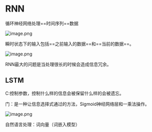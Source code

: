 # RNN

循环神经网络处理==时间序列==数据

![image.png](https://i.loli.net/2020/05/11/k7y5uzsxwhFaTbZ.png)

瞬时状态下的输入包括==之前输入的数据==和==当前的数据==。

![image.png](https://i.loli.net/2020/05/11/TMP7uJxGwXEvW4B.png)

RNN最大的问题是当处理很长的时候会造成信息冗余。

## LSTM

C:控制参数，控制什么样的信息会被保留什么样的会被遗忘。

门：是一种让信息选择式通过的方法，Sigmoid神经网络层和一乘法操作。

![image.png](https://i.loli.net/2020/05/11/baQBTn1cwJxR3rL.png)

自然语言处理：词向量（词嵌入模型）

